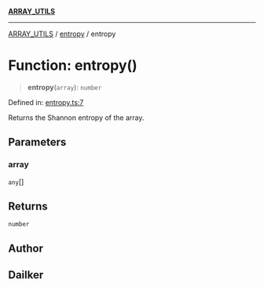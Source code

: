 [**ARRAY_UTILS**](../../README.md)

***

[ARRAY_UTILS](../../README.md) / [entropy](../README.md) / entropy

# Function: entropy()

> **entropy**(`array`): `number`

Defined in: [entropy.ts:7](https://github.com/dailker/everyutil/blob/b7f22b082046077d9fa17a48e94d4c255288033b/src/array/entropy.ts#L7)

Returns the Shannon entropy of the array.

## Parameters

### array

`any`[]

## Returns

`number`

## Author

## Dailker
